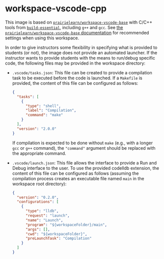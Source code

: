 # workspace-vscode-cpp

This image is based on [`prairielearn/workspace-vscode-base`](../vscode-base) with C/C++ tools from [`build-essential`](https://packages.ubuntu.com/noble/build-essential), including `g++` and `gcc`. See [the `prairielearn/workspace-vscode-base` documentation](../vscode-base/README.md) for recommended settings when using this workspace.

In order to give instructors some flexibility in specifying what is provided to students (or not), the image does not provide an automated launcher. If the instructor wants to provide students with the means to run/debug specific code, the following files may be provided in the workspace directory:

- `.vscode/tasks.json`: This file can be created to provide a compilation task to be executed before the code is launched. If a `Makefile` is provided, the content of this file can be configured as follows:

  ```json
  {
    "tasks": [
      {
        "type": "shell",
        "label": "Compilation",
        "command": "make"
      }
    ],
    "version": "2.0.0"
  }
  ```

  If compilation is expected to be done without `make` (e.g., with a longer `gcc` or `g++` command), the `"command"` argument should be replaced with the appropriate command.

- `.vscode/launch.json`: This file allows the interface to provide a Run and Debug interface to the user. To use the provided codelldb extension, the content of this file can be configured as follows (assuming the compilation process creates an executable file named `main` in the workspace root directory):

  ```json
  {
    "version": "0.2.0",
    "configurations": [
      {
        "type": "lldb",
        "request": "launch",
        "name": "Launch",
        "program": "${workspaceFolder}/main",
        "args": [],
        "cwd": "${workspaceFolder}",
        "preLaunchTask": "Compilation"
      }
    ]
  }
  ```
